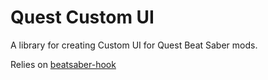 # Quest Custom UI

A library for creating Custom UI for Quest Beat Saber mods.

Relies on [beatsaber-hook](https://github.com/sc2ad/beatsaber-hook)
